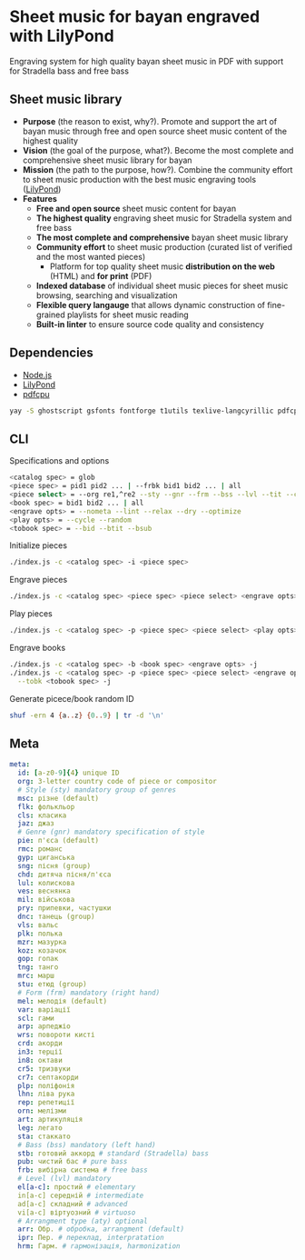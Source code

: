 # Sheet music for bayan engraved with LilyPond

Engraving system for high quality bayan sheet music in PDF with support for
Stradella bass and free bass

## Sheet music library

- **Purpose** (the reason to exist, why?). Promote and support the art of bayan
  music through free and open source sheet music content of the highest quality
- **Vision** (the goal of the purpose, what?). Become the most complete and
  comprehensive sheet music library for bayan
- **Mission** (the path to the purpose, how?). Combine the community effort to
  sheet music production with the best music engraving tools
  ([LilyPond](https://lilypond.org/))
- **Features**
    - **Free and open source** sheet music content for bayan
    - **The highest quality** engraving sheet music for Stradella system and
      free bass
    - **The most complete and comprehensive** bayan sheet music library
    - **Community effort** to sheet music production (curated list of verified
      and the most wanted pieces)
      - Platform for top quality sheet music **distribution on the web** (HTML)
      and **for print** (PDF)
    - **Indexed database** of individual sheet music pieces for sheet music
      browsing, searching and visualization
    - **Flexible query langauge** that allows dynamic construction of
      fine-grained playlists for sheet music reading
    - **Built-in linter** to ensure source code quality and consistency

## Dependencies

- [Node.js](https://nodejs.org/)
- [LilyPond](https://lilypond.org/)
- [pdfcpu](https://pdfcpu.io/)

```zsh
yay -S ghostscript gsfonts fontforge t1utils texlive-langcyrillic pdfcpu
```

## CLI

Specifications and options
```bash
<catalog spec> = glob
<piece spec> = pid1 pid2 ... | --frbk bid1 bid2 ... | all
<piece select> = --org re1,^re2 --sty --gnr --frm --bss --lvl --tit --com --arr
<book spec> = bid1 bid2 ... | all
<engrave opts> = --nometa --lint --relax --dry --optimize
<play opts> = --cycle --random
<tobook spec> = --bid --btit --bsub
```

Initialize pieces

```bash
./index.js -c <catalog spec> -i <piece spec>
```

Engrave pieces

```bash
./index.js -c <catalog spec> <piece spec> <piece select> <engrave opts> -j
```

Play pieces

```bash
./index.js -c <catalog spec> -p <piece spec> <piece select> <play opts> --dry
```

Engrave books

```bash
./index.js -c <catalog spec> -b <book spec> <engrave opts> -j
./index.js -c <catalog spec> -p <piece spec> <piece select> <engrave opts> \
  --tobk <tobook spec> -j
```

Generate picece/book random ID

``` bash
shuf -ern 4 {a..z} {0..9} | tr -d '\n'
```

## Meta

``` yaml
meta:
  id: [a-z0-9]{4} unique ID
  org: 3-letter country code of piece or compositor
  # Style (sty) mandatory group of genres
  msc: різне (default)
  flk: фолькльор
  cls: класика
  jaz: джаз
  # Genre (gnr) mandatory specification of style
  pie: п'єса (default)
  rmc: романс
  gyp: циганська
  sng: пісня (group)
  chd: дитяча пісня/п'єса
  lul: колискова
  ves: веснянка
  mil: військова
  pry: припевки, частушки
  dnc: танець (group)
  vls: вальс
  plk: полька
  mzr: мазурка
  koz: козачок
  gop: гопак
  tng: танго
  mrc: марш
  stu: етюд (group)
  # Form (frm) mandatory (right hand)
  mel: мелодія (default)
  var: варіації
  scl: гами
  arp: арпеджіо
  wrs: повороти кисті
  crd: акорди
  in3: терції
  in8: октави
  cr5: тризвуки
  cr7: септакорди
  plp: поліфонія
  lhn: ліва рука
  rep: репетиції
  orn: мелізми
  art: артикуляція
  leg: легато
  sta: стаккато
  # Bass (bss) mandatory (left hand)
  stb: готовий аккорд # standard (Stradella) bass
  pub: чистий бас # pure bass
  frb: вибірна система # free bass
  # Level (lvl) mandatory
  el[a-c]: простий # elementary
  in[a-c] середній # intermediate
  ad[a-c] складний # advanced
  vi[a-c] віртуозний # virtuoso
  # Arrangment type (aty) optional
  arr: Обр. # обробка, arrangment (default)
  ipr: Пер. # переклад, interpratation
  hrm: Гарм. # гармонізація, harmonization
```
